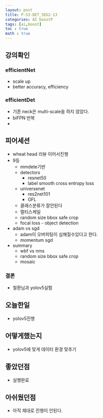 ```yaml
---
layout: post
title: P-S3-DET_SEG2-13
categories: AI boostP
tags: [ai,boost]
toc : true
math : true
---
```


## 강의확인
### efficientNet
- scale up
- better accuracy, efficiency

### efficientDet
- 기존 neck은 multi-scale을 하지 않았다.
- biFPN 반복
- 

## 피어세션
- wheat head 리뷰 이어서진행
- 9등
  - mmdete기반
  - detectors
    - resnet50
    - label smooth cross entropy loss
  - universenet
    - res2net101
    - GFL
  - 클래스분류가 잘안된다
  - 멀티스케일
  - random size bbox safe crop
  - focal loss - object detection
- adam vs sgd
  - adam이 오버피팅이 심해질수있다고 한다.
  - momentum sgd
- summary
  - wbf vs nms
  - random size bbox safe crop
  - mosaic
### 결론
- 철환님과 yolov5실험



## 오늘한일
- yolov5진행

## 어떻게했는지
- yolov5에 맞게 데이터 환경 맞추기

## 좋았던점
- 실행완료

## 아쉬웠던점
- 아직 제대로 진행이 안된다.
